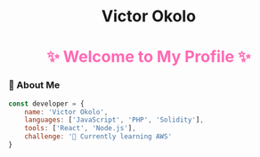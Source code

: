 <h1 align="center">Victor Okolo</h1>
<h1 align="center"><font color="#FF69B4">✨ Welcome to My Profile ✨</font></h1>

### 🚀 About Me
```javascript
const developer = {
    name: 'Victor Okolo',
    languages: ['JavaScript', 'PHP', 'Solidity'],
    tools: ['React', 'Node.js'],
    challenge: '🌱 Currently learning AWS'
}
```
